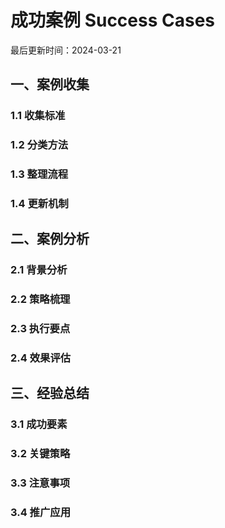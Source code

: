 # 成功案例 Success Cases

最后更新时间：2024-03-21

## 一、案例收集
### 1.1 收集标准
### 1.2 分类方法
### 1.3 整理流程
### 1.4 更新机制

## 二、案例分析
### 2.1 背景分析
### 2.2 策略梳理
### 2.3 执行要点
### 2.4 效果评估

## 三、经验总结
### 3.1 成功要素
### 3.2 关键策略
### 3.3 注意事项
### 3.4 推广应用 
